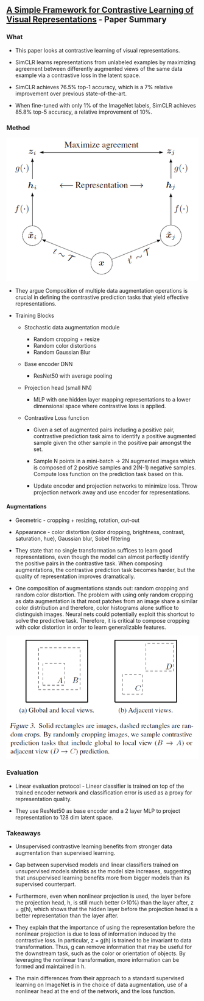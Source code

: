 ## [A Simple Framework for Contrastive Learning of Visual Representations](https://arxiv.org/abs/2002.05709) - Paper Summary

### What
- This paper looks at contrastive learning of visual representations.

- SimCLR learns representations from unlabeled examples by maximizing agreement between differently augmented views of the same data example via a contrastive loss in the latent space.

- SimCLR achieves 76.5% top-1 accuracy, which is a 7% relative improvement over previous state-of-the-art.

- When fine-tuned with only 1% of the ImageNet labels, SimCLR achieves 85.8% top-5 accuracy, a relative improvement of 10%.

### Method

<img src="paperSummaries/simclr1.PNG?raw=true"/>

- They argue Composition of multiple data augmentation operations is crucial in defining the contrastive prediction tasks that yield effective representations.

- Training Blocks
    - Stochastic data augmentation module
        - Random cropping + resize
        - Random color distortions
        - Random Gaussian Blur

    - Base encoder DNN
        - ResNet50 with average pooling

    - Projection head (small NN)
        - MLP with one hidden layer mapping representations to a lower dimensional space where contrastive loss is applied.

    - Contrastive Loss function
        - Given a set of augmented pairs including a positive pair, contrastive prediction task aims to identify a positive augmented sample given the other sample in the positive pair amongst the set.

        - Sample N points in a mini-batch -> 2N augmented images which is composed of 2 positive samples and 2(N-1) negative samples. Compute loss function on the prediction task based on this.

        - Update encoder and projection networks to minimize loss. Throw projection network away and use encoder for representations.

#### Augmentations
- Geometric - cropping + resizing, rotation, cut-out

- Appearance - color distortion (color dropping, brightness, contrast, saturation, hue), Gaussian blur, Sobel filtering

- They state that no single transformation suffices to learn good representations, even though the model can almost perfectly identify the positive pairs in the contrastive task. When composing augmentations, the contrastive prediction task becomes harder, but the quality of representation improves dramatically.

- One composition of augmentations stands out: random cropping and random color distortion. The problem with using only random cropping as data augmentation is that most patches from an image share a similar color distribution and therefore, color histograms alone suffice to distinguish images. Neural nets could potentially exploit this shortcut to solve the predictive task. Therefore, it is critical to compose cropping with color distortion in order to learn generalizable features.

<img src="../paperSummaries/simclr2.PNG?raw=true"/>


### Evaluation
- Linear evaluation protocol - Linear classifier is trained on top of the trained encoder network and classification error is used as a proxy for representation quality.

- They use ResNet50 as base encoder and a 2 layer MLP to project representation to 128 dim latent space.

### Takeaways
- Unsupervised contrastive learning benefits from stronger data augmentation than supervised learning.

- Gap between supervised models and linear classifiers trained on unsupervised models shrinks as the model size increases, suggesting that unsupervised learning benefits more from bigger models than its supervised counterpart.

- Furthermore, even when nonlinear projection is used, the layer before the projection head, h, is still much better (>10%) than the layer after, z = g(h), which shows that the hidden layer before the projection head is a better representation than the layer after.

- They explain that the importance of using the representation before the nonlinear projection is due to loss of information induced by the contrastive loss. In particular, z = g(h) is trained to be invariant to data transformation. Thus, g can remove information that may be useful for the downstream task, such as the color or orientation of objects. By leveraging the nonlinear transformation, more information can be formed and maintained in h.

- The main differences from their approach to a standard supervised learning on ImageNet is in the choice of data augmentation, use of a nonlinear head at the end of the network, and the loss function.
